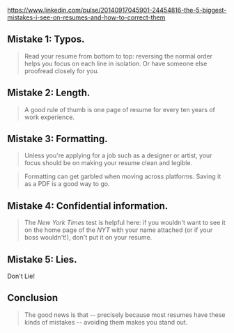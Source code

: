 https://www.linkedin.com/pulse/20140917045901-24454816-the-5-biggest-mistakes-i-see-on-resumes-and-how-to-correct-them

## Mistake 1: Typos.

> Read your resume from bottom to top: reversing the normal order helps you focus on each line in isolation. Or have someone else proofread closely for you.

## Mistake 2: Length.

> A good rule of thumb is one page of resume for every ten years of work experience.

## Mistake 3: Formatting.

> Unless you're applying for a job such as a designer or artist, your focus should be on making your resume clean and legible.

> Formatting can get garbled when moving across platforms. Saving it as a PDF is a good way to go.

## Mistake 4: Confidential information.

> The *New York Times* test is helpful here: if you wouldn't want to see it on the home page of the *NYT* with your name attached (or if your boss wouldn't!), don't put it on your resume.

## Mistake 5: Lies.

Don't Lie!

## Conclusion

> The good news is that -- precisely because most resumes have these kinds of mistakes -- avoiding them makes you stand out.